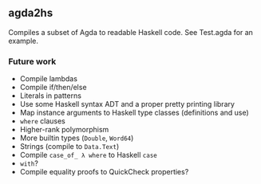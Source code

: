 ## agda2hs

Compiles a subset of Agda to readable Haskell code. See Test.agda for an example.

### Future work

- Compile lambdas
- Compile if/then/else
- Literals in patterns
- Use some Haskell syntax ADT and a proper pretty printing library
- Map instance arguments to Haskell type classes (definitions and use)
- `where` clauses
- Higher-rank polymorphism
- More builtin types (`Double`, `Word64`)
- Strings (compile to `Data.Text`)
- Compile `case_of_ λ where` to Haskell `case`
- `with`?
- Compile equality proofs to QuickCheck properties?

